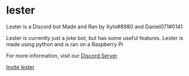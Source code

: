 # lester

Lester is a Discord bot Made and Ran by Xylo#8980 and Daniel071#0141

Lester is currently just a joke bot, but has some useful features.
Lester is made using python and is ran on a Raspberry Pi

For more information, visit our [Discord Server](https://discord.gg/zJC3twSBHy)

[Invite lester](https://bit.ly/invitelester)
